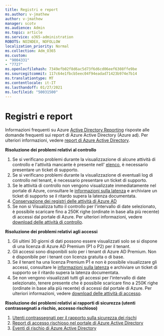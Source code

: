 ```yaml
---
title: Registri e report
ms.author: v-jmathew
author: v-jmathew
manager: scotv
ms.audience: Admin
ms.topic: article
ms.service: o365-administration
ROBOTS: NOINDEX, NOFOLLOW
localization_priority: Normal
ms.collection: Adm_O365
ms.custom:
- "9004331"
- "7727"
ms.openlocfilehash: 7349efb02f8d6ac5d73f6d6cd06eef6308ffe9be
ms.sourcegitcommit: 117c64e1fbcb5eec04f94eadad71423b974e7b14
ms.translationtype: MT
ms.contentlocale: it-IT
ms.lasthandoff: 01/27/2021
ms.locfileid: "50031500"
---
```

# <a name="logs-and-reporting"></a>Registri e report

Informazioni frequenti su Azure [Active Directory Reporting](https://docs.microsoft.com/azure/active-directory/active-directory-reporting-faq) risposte alle domande frequenti sui report di Azure Active Directory (Azure ad). Per ulteriori informazioni, vedere [report di Azure Active Directory](https://docs.microsoft.com/azure/active-directory/reports-monitoring/overview-reports).

**Risoluzione dei problemi relativi al controllo**

1. Se si verificano problemi durante la visualizzazione di alcune attività di controllo e l'attività mancante è presente nell' [elenco](https://docs.microsoft.com/azure/active-directory/reports-monitoring/reference-audit-activities), è necessario presentare un ticket di supporto.
2. Se si verificano problemi durante la visualizzazione di eventuali log di controllo nel tenant, è necessario presentare un ticket di supporto.
3. Se le attività di controllo non vengono visualizzate immediatamente nel portale di Azure, consultare le [informazioni sulla latenza](https://docs.microsoft.com/azure/active-directory/reports-monitoring/reference-reports-latencies) e archiviare un ticket di supporto se il ritardo supera la latenza documentata.
4. [Conservazione dei registri delle attività di Azure AD](https://docs.microsoft.com/azure/active-directory/reports-monitoring/reference-reports-data-retention)
5. Se non si Visualizza tutto il controllo per l'intervallo di date selezionato, è possibile scaricare fino a 250K righe (ordinate in base alla più recente) di accessi dal portale di Azure. Per ulteriori informazioni, vedere [download delle attività di controllo](https://docs.microsoft.com/azure/active-directory/reports-monitoring/quickstart-download-audit-report).

**Risoluzione dei problemi relativi agli accessi**

1. Gli ultimi 30 giorni di dati possono essere visualizzati solo se si dispone di una licenza di Azure AD Premium (P1 o P2) per il tenant.
2. Gli accessi sono disponibili solo per i tenant di Azure AD Premium. Non è disponibile per i tenant con licenza gratuita o di base.
3. Se il tenant ha una licenza Premium P1 e non è possibile visualizzare gli accessi, consultare le [informazioni sulla latenza](https://docs.microsoft.com/azure/active-directory/reports-monitoring/reference-reports-latencies) e archiviare un ticket di supporto se il ritardo supera la latenza documentata.
4. Se non vengono visualizzati tutti gli accessi per l'intervallo di date selezionato, tenere presente che è possibile scaricare fino a 250K righe (ordinate in base alla più recente) di accessi dal portale di Azure. Per ulteriori informazioni, vedere [download delle attività di accesso](https://docs.microsoft.com/azure/active-directory/reports-monitoring/concept-sign-ins#download-sign-in-activities).

**Risoluzione dei problemi relativi ai rapporti di sicurezza (utenti contrassegnati a rischio, accesso rischioso)**

1. [Utenti contrassegnati per il rapporto sulla sicurezza dei rischi](https://docs.microsoft.com/azure/active-directory/reports-monitoring/concept-user-at-risk)
2. [Report di accesso rischioso nel portale di Azure Active Directory](https://docs.microsoft.com/azure/active-directory/reports-monitoring/concept-risky-sign-ins)
3. [Eventi di rischio di Azure Active Directory](https://docs.microsoft.com/azure/active-directory/reports-monitoring/concept-risk-events)
